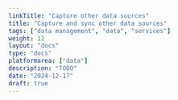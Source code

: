 ```yaml
---
linkTitle: "Capture other data sources"
title: "Capture and sync other data sources"
tags: ["data management", "data", "services"]
weight: 12
layout: "docs"
type: "docs"
platformarea: ["data"]
description: "TODO"
date: "2024-12-17"
draft: true
---
```

